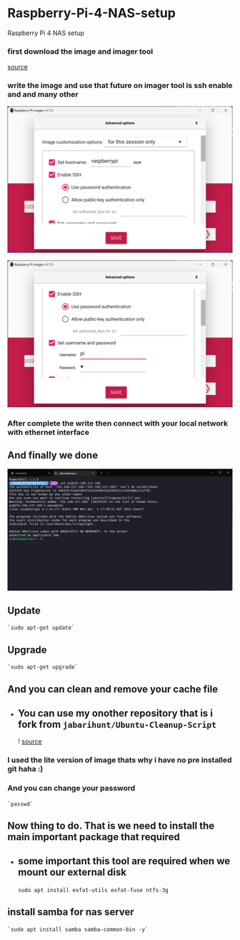 <!-- @format -->

# Raspberry-Pi-4-NAS-setup

Raspberry Pi 4 NAS setup

### first download the image and imager tool

[source](https://www.raspberrypi.com/software/)

### write the image and use that future on imager tool is ssh enable and and many other

![image](./assets/2023-07-16_10h35_58.png)

![image](./assets/2023-07-16_10h36_14.png)

### After complete the write then connect with your local network with ethernet interface

## And finally we done

![image](./assets/2023-07-16_10h50_10.png)

## Update

    `sudo apt-get update`

## Upgrade

    `sudo apt-get upgrade`

## And you can clean and remove your cache file

- ## You can use my onother repository that is i fork from `jabarihunt/Ubuntu-Cleanup-Script`

  ! [source](https://github.com/hamzazahidulislam/Ubuntu-Cleanup-Script)

### I used the lite version of image thats why i have no pre installed git haha :)

### And you can change your password

    `passwd`

## Now thing to do. That is we need to install the main important package that required

- ## some important this tool are required when we mount our external disk 

    `sudo apt install exfat-utils exfat-fuse ntfs-3g`

## install samba for nas server 

    `sudo apt install samba samba-common-bin -y`